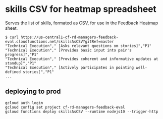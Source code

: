 # skills CSV for heatmap spreadsheet

Serves the list of skills, formated as CSV, for use in the Feedback Heatmap sheet.

```
$ curl https://us-central1-cf-rd-managers-feedback-eval.cloudfunctions.net/skillsAsCSV?gitRef=master
"Technical Execution"," [Asks relevant questions on stories]","P1"
"Technical Execution"," [Provides basic input into pair's progress]","P1"
"Technical Execution"," [Provides coherent and informative updates at standup]","P1"
"Technical Execution"," [Actively participates in pointing well-defined stories]","P1"
...
```

## deploying to prod
```
gcloud auth login
gcloud config set project cf-rd-managers-feedback-eval
gcloud functions deploy skillsAsCSV --runtime nodejs10 --trigger-http
```
